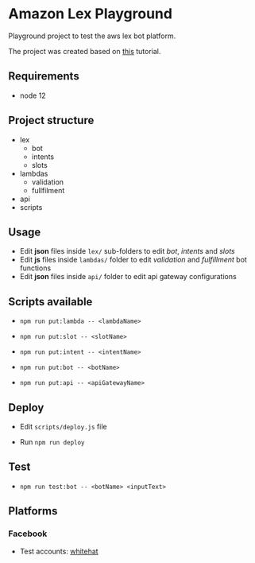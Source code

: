 # Amazon Lex Playground

Playground project to test the aws lex bot platform.

The project was created based on [this](https://docs.aws.amazon.com/lex/latest/dg/gs-cli.html) tutorial.


## Requirements

* node 12

## Project structure

* lex
  * bot
  * intents
  * slots
* lambdas
  * validation
  * fullfilment
* api
* scripts


## Usage

* Edit **json** files inside `lex/` sub-folders to edit *bot*, *intents* and *slots*
* Edit **js** files inside `lambdas/` folder to edit *validation* and *fulfillment* bot functions
* Edit **json** files inside `api/` folder to edit api gateway configurations


## Scripts available

* `npm run put:lambda -- <lambdaName>`

* `npm run put:slot -- <slotName>`

* `npm run put:intent -- <intentName>`

* `npm run put:bot -- <botName>`

* `npm run put:api -- <apiGatewayName>`


## Deploy

* Edit `scripts/deploy.js` file

* Run `npm run deploy`


## Test

* `npm run test:bot -- <botName> <inputText>`


## Platforms

### Facebook

* Test accounts: [whitehat](https://www.facebook.com/whitehat/accounts/)